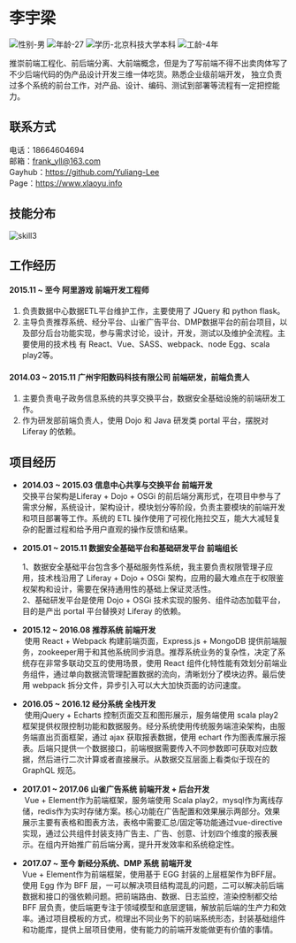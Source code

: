 李宇梁
=====

![性别-男](https://img.shields.io/badge/%E6%80%A7%E5%88%AB-%E7%94%B7-blue.svg)
![年龄-27](https://img.shields.io/badge/%E5%B9%B4%E9%BE%84-27-blue.svg)
![学历-北京科技大学本科](https://img.shields.io/badge/%E5%AD%A6%E5%8E%86-%E5%8C%97%E4%BA%AC%E7%A7%91%E6%8A%80%E5%A4%A7%E5%AD%A6%20%E6%9C%AC%E7%A7%91-blue.svg)
![工龄-4年](https://img.shields.io/badge/%E5%B7%A5%E9%BE%84-4%E5%B9%B4-blue.svg)

推崇前端工程化、前后端分离、大前端概念，但是为了写前端不得不出卖肉体写了不少后端代码的伪产品设计开发三维一体吃货。熟悉企业级前端开发，
独立负责过多个系统的前台工作，对产品、设计、编码、测试到部署等流程有一定把控能力。

## 联系方式

电话：18664604694  
邮箱：frank_yll@163.com  
Gayhub：https://github.com/Yuliang-Lee  
Page：https://www.xlaoyu.info  

## 技能分布

![skill3](https://user-images.githubusercontent.com/6936358/37415481-7e6021b2-27e6-11e8-9ed0-ca1a975cec1e.jpg)

## 工作经历

#### **2015.11 ~ 至今 阿里游戏 前端开发工程师**  

1. 负责数据中心数据ETL平台维护工作，主要使用了 JQuery 和 python flask。
2. 主导负责推荐系统、经分平台、山雀广告平台、DMP数据平台的前台项目，以及部分后台功能实现，参与需求讨论，设计，开发，测试以及维护全流程。主要使用的技术栈  有 React、Vue、SASS、webpack、node Egg、scala play2等。

#### **2014.03 ~ 2015.11 广州宇阳数码科技有限公司 前端研发，前端负责人**  

1. 主要负责电子政务信息系统的共享交换平台，数据安全基础设施的前端研发工作。  
2. 作为研发部前端负责人，使用 Dojo 和 Java 研发类 portal 平台，摆脱对 Liferay 的依赖。

## 项目经历

- **2014.03 ~ 2015.03 信息中心共享与交换平台 前端开发**  
  交换平台架构是Liferay + Dojo + OSGi 的前后端分离形式，在项目中参与了需求分解，系统设计，架构设计，模块划分等阶段，负责主要模块的前端开发和项目部署等工作。系统的 ETL 操作使用了可视化拖拉交互，能大大减轻复杂的配置过程和给予用户直观的操作反馈和结果。

- **2015.01 ~ 2015.11 数据安全基础平台和基础研发平台 前端组长**  

  1、数据安全基础平台包含多个基础服务性系统，我主要负责权限管理子应用，技术栈沿用了 Liferay + Dojo + OSGi 架构，应用的最大难点在于权限鉴权架构和设计，需要在保持通用性的基础上保证灵活性。  
  2、基础研发平台是使用 Dojo + OSGi 技术实现的服务、组件动态加载平台，目的是产出 portal 平台替换对 Liferay 的依赖。

- **2015.12 ~ 2016.08 推荐系统 前端开发**  
  使用 React + Webpack 构建前端页面，Express.js + MongoDB 提供前端服务，zookeeper用于和其他系统同步消息。推荐系统业务的复杂性，决定了系统存在非常多联动交互的使用场景，使用 React 组件化特性能有效划分前端业务组件，通过单向数据流管理配置数据的流向，清晰划分了模块边界。最后使用 webpack 拆分文件，异步引入可以大大加快页面的访问速度。

- **2016.05 ~ 2016.12 经分系统 全栈开发**  
  使用jQuery + Echarts 控制页面交互和图形展示，服务端使用 scala play2 框架提供权限控制功能和数据服务。经分系统使用传统服务端渲染架构，由服务端直出页面框架，通过 ajax 获取报表数据，使用 echart 作为图表库展示报表。后端只提供一个数据接口，前端根据需要传入不同参数即可获取对应数据，然后进行二次计算或者直接展示。从数据交互层面上看类似于现在的 GraphQL 规范。

- **2017.01 ~ 2017.06 山雀广告系统 前端开发 + 后台开发**  
  Vue + Element作为前端框架，服务端使用 Scala play2，mysql作为离线存储，redis作为实时存储方案。核心功能在广告配置和效果展示两部分。效果展示主要有表格和图表方法，表格中需要汇总/固定等功能通过vue-directive实现，通过公共组件封装支持广告主、广告、创意、计划四个维度的报表展示。在组内开始推广前后端分离，提升开发效率和系统稳定性。

- **2017.07 ~ 至今 新经分系统、DMP 系统 前端开发**  
  Vue + Element作为前端框架，使用基于 EGG 封装的上层框架作为BFF层。使用 Egg 作为 BFF 层，一可以解决项目结构混乱的问题，二可以解决前后端数据和接口的强依赖问题。把前端路由、数据、日志监控，渲染控制都交给 BFF 层负责，使后端更专注于领域模型和底层逻辑，解放前后端的生产力和效率。通过项目模板的方式，梳理出不同业务下的前端系统形态，封装基础组件和功能库，提供上层项目使用，使有能力的前端开发能做更有价值的事情。
